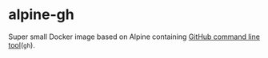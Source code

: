# alpine-gh

Super small Docker image based on Alpine containing [GitHub command line tool](https://github.com/cli/cli)(`gh`).
